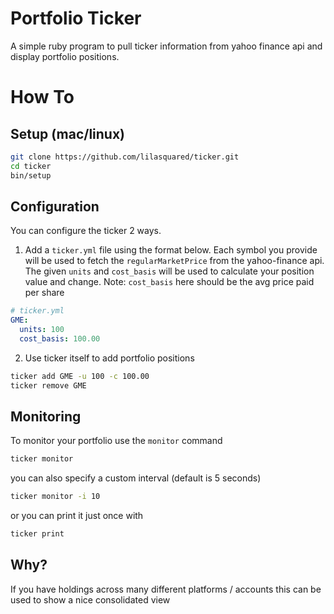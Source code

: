 # Portfolio Ticker

A simple ruby program to pull ticker information from yahoo finance api and display portfolio positions.

# How To

## Setup (mac/linux)

```bash
git clone https://github.com/lilasquared/ticker.git
cd ticker
bin/setup
```

## Configuration

You can configure the ticker 2 ways.

1. Add a `ticker.yml` file using the format below. Each symbol you provide will be used to fetch the `regularMarketPrice` from the yahoo-finance api. The given `units` and `cost_basis` will be used to calculate your position value and change. Note: `cost_basis` here should be the avg price paid per share

```yml
# ticker.yml
GME:
  units: 100
  cost_basis: 100.00
```

2. Use ticker itself to add portfolio positions

```bash
ticker add GME -u 100 -c 100.00
ticker remove GME
```

## Monitoring

To monitor your portfolio use the `monitor` command

```sh
ticker monitor
```

you can also specify a custom interval (default is 5 seconds)

```sh
ticker monitor -i 10
```

or you can print it just once with

```sh
ticker print
```

## Why?

If you have holdings across many different platforms / accounts this can be used to show a nice consolidated view
